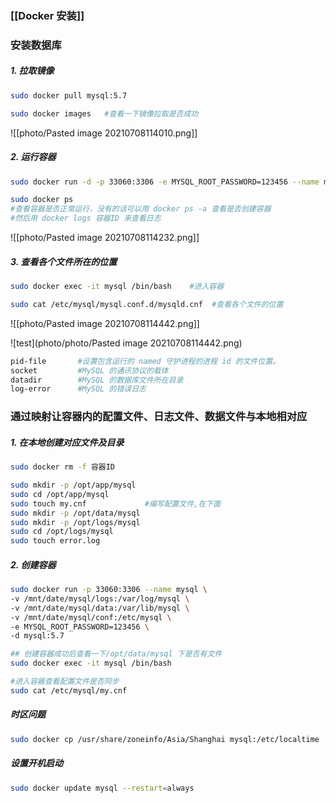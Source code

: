### [[Docker 安装]]

### 安装数据库

##### 1. 拉取镜像
```bash
sudo docker pull mysql:5.7
```

```bash
sudo docker images   #查看一下镜像拉取是否成功
```
![[photo/Pasted image 20210708114010.png]]

##### 2. 运行容器
```bash
sudo docker run -d -p 33060:3306 -e MYSQL_ROOT_PASSWORD=123456 --name mysql mysql:5.7
```

```bash
sudo docker ps
#查看容器是否正常运行，没有的话可以用 docker ps -a 查看是否创建容器
#然后用 docker logs 容器ID 来查看日志
```
![[photo/Pasted image 20210708114232.png]]

##### 3. 查看各个文件所在的位置
```bash
sudo docker exec -it mysql /bin/bash    #进入容器
```

```bash
sudo cat /etc/mysql/mysql.conf.d/mysqld.cnf  #查看各个文件的位置
```

![[photo/Pasted image 20210708114442.png]]

![test](photo/photo/Pasted image 20210708114442.png)

```bash
pid-file       #设置包含运行的 named 守护进程的进程 id 的文件位置。
socket 		   #MySQL 的通讯协议的载体
datadir		   #MySQL 的数据库文件所在目录
log-error	   #MySQL 的错误日志
```

### 通过映射让容器内的配置文件、日志文件、数据文件与本地相对应

##### 1. 在本地创建对应文件及目录
```bash
sudo docker rm -f 容器ID
```

```bash
sudo mkdir -p /opt/app/mysql
sudo cd /opt/app/mysql
sudo touch my.cnf             #编写配置文件,在下面
sudo mkdir -p /opt/data/mysql
sudo mkdir -p /opt/logs/mysql
sudo cd /opt/logs/mysql
sudo touch error.log
```

##### 2. 创建容器
```bash
sudo docker run -p 33060:3306 --name mysql \
-v /mnt/date/mysql/logs:/var/log/mysql \
-v /mnt/date/mysql/data:/var/lib/mysql \
-v /mnt/date/mysql/conf:/etc/mysql \
-e MYSQL_ROOT_PASSWORD=123456 \
-d mysql:5.7

## 创建容器成功后查看一下/opt/data/mysql 下是否有文件
sudo docker exec -it mysql /bin/bash

#进入容器查看配置文件是否同步
sudo cat /etc/mysql/my.cnf
```

##### 时区问题
```bash
sudo docker cp /usr/share/zoneinfo/Asia/Shanghai mysql:/etc/localtime
```

##### 设置开机启动
```bash
sudo docker update mysql --restart=always
```
